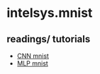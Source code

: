 # intelsys.mnist

## readings/ tutorials

- [CNN mnist](https://nextjournal.com/gkoehler/pytorch-mnist)
- [MLP mnist](https://medium.com/@aungkyawmyint_26195/multi-layer-perceptron-mnist-pytorch-463f795b897a)
